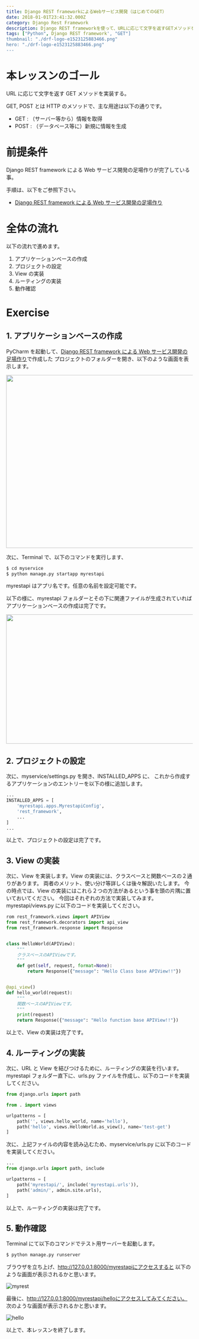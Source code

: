 ```yaml
---
title: Django REST frameworkによるWebサービス開発（はじめてのGET）
date: 2018-01-01T23:41:32.000Z
category: Django Rest Framework
description: Django REST frameworkを使って、URLに応じて文字を返すGETメソッドを実装する手順をご紹介します。
tags: ["Python", Django REST framework', "GET"]
thumbnail: "./drf-logo-e1523125883466.png"
hero: "./drf-logo-e1523125883466.png"
---
```


# 本レッスンのゴール

URL に応じて文字を返す GET メソッドを実装する。

<point>

GET, POST とは HTTP のメソッドで、主な用途は以下の通りです。

- GET : （サーバー等から）情報を取得
- POST : （データベース等に）新規に情報を生成

</point>

# 前提条件

Django REST framework による Web サービス開発の足場作りが完了している事。

<attention>

手順は、以下をご参照下さい。

- <a href="https://startappdevfrom35.com/djangorestframeworkwebservicedevprepare/">Django REST framework による Web サービス開発の足場作り</a>

</attention>

# 全体の流れ

以下の流れで進めます。

1. アプリケーションベースの作成
2. プロジェクトの設定
3. View の実装
4. ルーティングの実装
5. 動作確認

<adsence></adsence>

# Exercise

## 1. アプリケーションベースの作成

PyCharm を起動して、<a href="https://startappdevfrom35.com/djangorestframeworkwebservicedevprepare/">Django REST framework による Web サービス開発の足場作り</a>で作成した
プロジェクトのフォルダーを開き、以下のような画面を表示します。

<img class="alignnone wp-image-619 size-large" src="https://startappdevfrom35.com/wp-content/uploads/2018/05/7ebd9a082fdf35e516aab69d94c278a9-1024x640.png" alt="" width="747" height="467" />

次に、Terminal で、以下のコマンドを実行します、

```bash
$ cd myservice
$ python manage.py startapp myrestapi
```

<attention>
myrestapi はアプリ名です。任意の名前を設定可能です。
</attention>

以下の様に、myrestapi フォルダーとその下に関連ファイルが生成されていれば
アプリケーションベースの作成は完了です。

<img class="alignnone size-large wp-image-657" src="https://startappdevfrom35.com/wp-content/uploads/2018/05/d9627d9bf28778e00fc69b8c6ead78e1-1024x478.png" alt="" width="747" height="349" />

## 2. プロジェクトの設定

次に、myservice/settings.py を開き、INSTALLED_APPS に、
これから作成するアプリケーションのエントリーを以下の様に追加します。

```python
...
INSTALLED_APPS = [
    'myrestapi.apps.MyrestapiConfig',
    'rest_framework',
    ...
]
...
```

以上で、プロジェクトの設定は完了です。

## 3. View の実装

次に、View を実装します。View の実装には、クラスベースと関数ベースの２通りがあります。
両者のメリット、使い分け等詳しくは後々解説いたします。
今の時点では、View の実装にはこれら２つの方法があるという事を頭の片隅に置いておいてください。
今回はそれぞれの方法で実装してみます。
myrestapi/views.py に以下のコードを実装してください。

```python
rom rest_framework.views import APIView
from rest_framework.decorators import api_view
from rest_framework.response import Response


class HelloWorld(APIView):
    """
    クラスベースのAPIViewです。
    """
    def get(self, request, format=None):
        return Response({"message": "Hello Class base APIView!!"})


@api_view()
def hello_world(request):
    """
    関数ベースのAPIViewです。
    """
    print(request)
    return Response({"message": "Hello function base APIView!!"})

```

以上で、View の実装は完了です。

## 4. ルーティングの実装

次に、URL と View を結びつけるために、ルーティングの実装を行います。
myrestapi フォルダー直下に、urls.py ファイルを作成し、以下のコードを実装してください。

```python
from django.urls import path

from . import views

urlpatterns = [
    path('', views.hello_world, name='hello'),
    path('hello', views.HelloWorld.as_view(), name='test-get')
]
```

次に、上記ファイルの内容を読み込むため、myservice/urls.py に以下のコードを実装してください。

```python
...
from django.urls import path, include

urlpatterns = [
    path('myrestapi/', include('myrestapi.urls')),
    path('admin/', admin.site.urls),
]
```

以上で、ルーティングの実装は完了です。

## 5. 動作確認

Terminal にて以下のコマンドでテスト用サーバーを起動します。

```bash
$ python manage.py runserver
```

ブラウザを立ち上げ、http://127.0.0.1:8000/myrestapiにアクセスすると
以下のような画面が表示されるかと思います。

![myrest](37b25574432c1b1b86ad2814c5f4a0f3.png)

最後に、http://127.0.0.1:8000/myrestapi/helloにアクセスしてみてください。
次のような画面が表示されるかと思います。

![hello](ac77fb06cb35b632f92e57f2a17f4d2f-1.png)

以上で、本レッスンを終了します。
